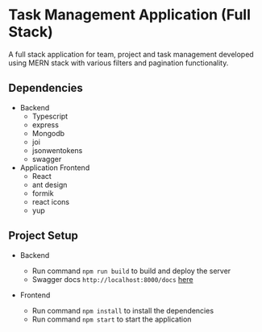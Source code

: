 # Task Management Application (Full Stack)

A full stack application for team, project and task management developed using MERN stack with various filters and pagination functionality.

## Dependencies

- Backend
  - Typescript
  - express
  - Mongodb
  - joi
  - jsonwentokens
  - swagger
- Application Frontend
  - React
  - ant design
  - formik
  - react icons
  - yup

## Project Setup

- Backend

  - Run command `npm run build` to build and deploy the server
  - Swagger docs `http://localhost:8000/docs` [ here](http://localhost:8000/docs)

- Frontend
  - Run command `npm install` to install the dependencies
  - Run command `npm start` to start the application
